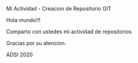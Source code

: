 Mi Actividad - Creacion de Repositorio GIT

Hola mundo!!!

Comparto con ustedes mi actividad de repositorios


Gracias por su atencion.


ADSI 2020